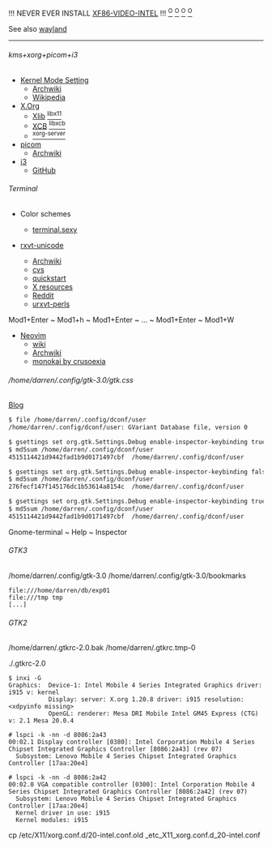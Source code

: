 !!! NEVER EVER INSTALL [XF86-VIDEO-INTEL](https://www.archlinux.org/packages/extra/x86_64/xf86-video-intel/) !!!
[<sup>O</sup>](https://www.reddit.com/r/archlinux/comments/6am55w/is_xf86videointel_still_needed/)
[<sup>O</sup>](https://askubuntu.com/questions/1200289/performance-issues-modesetting-vs-xf86-video-intel)
[<sup>O</sup>](https://forum.peppermintos.com/index.php?topic=7957.0)
[<sup>O</sup>](https://www.linuxquestions.org/questions/slackware-14/intel-recommended-x-driver-4175647103/)
<!--
[<sup>O</sup>]()
-->

See also [wayland](https://github.com/Un1Gfn/wayland)

---

###### kms+xorg+picom+i3

* [Kernel Mode Setting](https://www.kernel.org/doc/html/latest/gpu/drm-kms.html)
  * [Archwiki](https://wiki.archlinux.org/index.php/Kernel_mode_setting)
  * [Wikipedia](https://en.wikipedia.org/wiki/Mode_setting)
* [X.Org](https://www.x.org/wiki/)
  * [Xlib](https://en.wikipedia.org/wiki/Xlib) [<sup>libx11</sup>](https://www.archlinux.org/packages/extra/x86_64/libx11/)
  * [XCB](https://en.wikipedia.org/wiki/XCB) [<sup>libxcb</sup>](https://www.archlinux.org/packages/extra/x86_64/libxcb/)
  * []() [<sup>xorg-server</sup>](https://www.archlinux.org/packages/extra/x86_64/xorg-server/)
* [picom](https://github.com/yshui/picom)
  * [Archwiki](https://wiki.archlinux.org/index.php/Picom)
* [i3](https://i3wm.org/)
  * [GitHub](https://github.com/i3/i3)

###### Terminal

* Color schemes
  * [terminal.sexy](https://terminal.sexy/)

* [rxvt-unicode](http://software.schmorp.de/pkg/rxvt-unicode.html)
  * [Archwiki](https://wiki.archlinux.org/index.php/Rxvt-unicode)
  * [cvs](http://cvs.schmorp.de/rxvt-unicode/)
  * [quickstart](https://addy-dclxvi.github.io/post/configuring-urxvt/)
  * [X resources](https://wiki.archlinux.org/index.php/X_resources)
  * [Reddit](https://www.reddit.com/r/urxvt)
  * [urxvt-perls](https://github.com/muennich/urxvt-perls)

Mod1+Enter ~ Mod1+h ~ Mod1+Enter ~ ... ~ Mod1+Enter ~ Mod1+W

* [Neovim](https://neovim.io/)
  * [wiki](https://github.com/neovim/neovim/wiki)
  * [Archwiki](https://wiki.archlinux.org/index.php/Neovim)
  * [monokai by crusoexia](https://github.com/crusoexia/vim-monokai)
  <!-- * [sickill](https://github.com/sickill/vim-monokai) too much red -->
  <!-- * [patstockwell](https://github.com/patstockwell/vim-monokai-tasty) parse error -->




###### /home/darren/.config/gtk-3.0/gtk.css

[Blog](https://blog.gtk.org/2017/04/05/the-gtk-inspector/)

```bash
$ file /home/darren/.config/dconf/user
/home/darren/.config/dconf/user: GVariant Database file, version 0

$ gsettings set org.gtk.Settings.Debug enable-inspector-keybinding true
$ md5sum /home/darren/.config/dconf/user
4515114421d9442fad1b9d0171497cbf  /home/darren/.config/dconf/user

$ gsettings set org.gtk.Settings.Debug enable-inspector-keybinding false
$ md5sum /home/darren/.config/dconf/user
276fecf147f145176dc1b53614a8154c  /home/darren/.config/dconf/user

$ gsettings set org.gtk.Settings.Debug enable-inspector-keybinding true
$ md5sum /home/darren/.config/dconf/user
4515114421d9442fad1b9d0171497cbf  /home/darren/.config/dconf/user
```

Gnome-terminal ~ Help ~ Inspector

###### GTK3

/home/darren/.config/gtk-3.0
/home/darren/.config/gtk-3.0/bookmarks
```
file:///home/darren/db/exp01
file:///tmp tmp
[...]
```

###### GTK2

/home/darren/.gtkrc-2.0.bak
/home/darren/.gtkrc.tmp-0

./.gtkrc-2.0


```
$ inxi -G
Graphics:  Device-1: Intel Mobile 4 Series Integrated Graphics driver: i915 v: kernel 
           Display: server: X.org 1.20.8 driver: i915 resolution: <xdpyinfo missing> 
           OpenGL: renderer: Mesa DRI Mobile Intel GM45 Express (CTG) v: 2.1 Mesa 20.0.4 

# lspci -k -nn -d 8086:2a43
00:02.1 Display controller [0380]: Intel Corporation Mobile 4 Series Chipset Integrated Graphics Controller [8086:2a43] (rev 07)
  Subsystem: Lenovo Mobile 4 Series Chipset Integrated Graphics Controller [17aa:20e4]

# lspci -k -nn -d 8086:2a42
00:02.0 VGA compatible controller [0300]: Intel Corporation Mobile 4 Series Chipset Integrated Graphics Controller [8086:2a42] (rev 07)
  Subsystem: Lenovo Mobile 4 Series Chipset Integrated Graphics Controller [17aa:20e4]
  Kernel driver in use: i915
  Kernel modules: i915
```





cp /etc/X11/xorg.conf.d/20-intel.conf.old _etc_X11_xorg.conf.d_20-intel.conf
